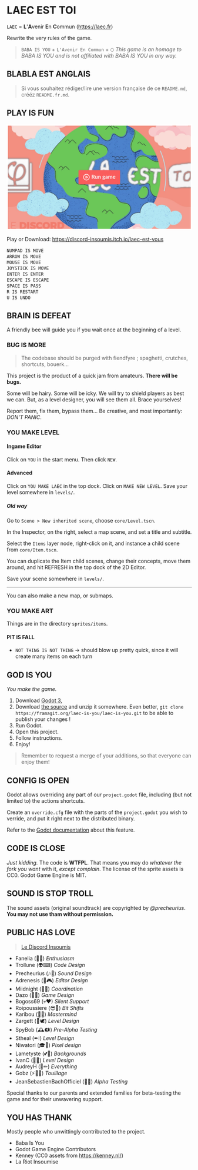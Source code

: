 # LAEC EST TOI

`LAEC` = **L**'**A**venir **E**n **C**ommun (https://laec.fr)

Rewrite the very rules of the game.

> `BABA IS YOU` + `L'Avenir En Commun` + `⬡`
> _This game is an homage to BABA IS YOU and is not affiliated with BABA IS YOU in any way._


## BLABLA EST ANGLAIS

> Si vous souhaitez rédiger/lire une version française de ce `README.md`, crééz `README.fr.md`.


## PLAY IS FUN

[![Run the Game](promo/run_game_preview.png)](https://discord-insoumis.itch.io/laec-est-vous)

Play or Download: https://discord-insoumis.itch.io/laec-est-vous

    NUMPAD IS MOVE
    ARROW IS MOVE
    MOUSE IS MOVE
    JOYSTICK IS MOVE
    ENTER IS ENTER
    ESCAPE IS ESCAPE
    SPACE IS PASS
    R IS RESTART
    U IS UNDO


## BRAIN IS DEFEAT

A friendly bee will guide you if you wait once at the beginning of a level.


### BUG IS MORE

> The codebase should be purged with fiendfyre ; spaghetti, crutches, shortcuts, bouerk…

This project is the product of a quick jam from amateurs.  **There will be bugs.**

Some will be hairy.  Some will be icky.  We will try to shield players as best we can.
But, as a level designer, you will see them all.  Brace yourselves!

Report them, fix them, bypass them…   Be creative, and most importantly: _DON'T PANIC_.


### YOU MAKE LEVEL

#### Ingame Editor

Click on `YOU` in the start menu.  Then click `NEW`.


#### Advanced

Click on `YOU MAKE LAEC` in the top dock.
Click on `MAKE NEW LEVEL`.  Save your level somewhere in `levels/`.

##### Old way

Go to `Scene > New inherited scene`, choose `core/Level.tscn`.

In the Inspector, on the right, select a map scene, and set a title and subtitle.

Select the `Items` layer node, right-click on it, and instance a child scene from `core/Item.tscn`.

You can duplicate the Item child scenes, change their concepts,
move them around, and hit REFRESH in the top dock of the 2D Editor.


Save your scene somewhere in `levels/`.


---

You can also make a new map, or submaps.


### YOU MAKE ART

Things are in the directory `sprites/items`.



#### PIT IS FALL

- `NOT THING IS NOT THING`
  → should blow up pretty quick, since it will create many items on each turn


## GOD IS YOU

_You make the game._

1. Download [Godot 3](https://godotengine.org/download/),
2. Download [the source](https://framagit.org/laec-is-you/laec-is-you/-/archive/master/laec-is-you-master.zip) and unzip it somewhere.  Even better, `git clone https://framagit.org/laec-is-you/laec-is-you.git` to be able to publish your changes !
3. Run Godot.
4. Open this project.
5. Follow instructions.
6. Enjoy!

> Remember to request a merge of your additions, so that everyone can enjoy them!


## CONFIG IS OPEN

Godot allows overriding any part of our `project.godot` file, including (but not limited to) the actions shortcuts.

Create an `override.cfg` file with the parts of the `project.godot` you wish to verride, and put it right next to the distributed binary.

Refer to the [Godot documentation](https://docs.godotengine.org/fr/stable/classes/class_projectsettings.html) about this feature.


## CODE IS CLOSE

_Just kidding._  The code is **WTFPL**.
That means you may do _whatever the fork you want_ with it, _except complain_.
The license of the sprite assets is CC0.
Godot Game Engine is MIT.


## SOUND IS STOP TROLL

The sound assets (original soundtrack) are copyrighted by _@precheurius_.
**You may not use tham without permission.**


## PUBLIC HAS LOVE

> [Le Discord Insoumis](http://discord-insoumis.fr/)

- Fanelia (💃🎨) _Enthusiasm_
- Trollune (👽⌨) _Code Design_
- Precheurius (🎶🎹) _Sound Design_
- Adrenesis (🎅🎮) _Editor Design_
- Miidnight (🌿🌈) _Coordination_
- Dazo (🌋🎊) _Game Design_
- Bogoss69 (💀❤) _Silent Support_
- Roipoussiere (😎🌸) _Bit Shifts_
- Karibou (🍇🦄) _Mastermind_
- Zargett (👮🕊) _Level Design_
- SpyBob (🕰🗱) _Pre-Alpha Testing_
- Stheal (✒🕯) _Level Design_
- Niwatori (🎓🧠) _Pixel design_
- Lametyste (💕🎸) _Backgrounds_
- IvanC (📜🔭) _Level Design_
- AudreyH (🦊✏) _Everything_
- Gobz (⚡🏋🏾‍) _Touillage_
- JeanSebastienBachOfficiel (🍏🎻) _Alpha Testing_


Special thanks to our parents and extended families for beta-testing the game and for their unwavering support.


## YOU HAS THANK

Mostly people who unwittingly contributed to the project.

- Baba Is You
- Godot Game Engine Contributors
- Kenney (CC0 assets from https://kenney.nl/)
- La Riot Insoumise

